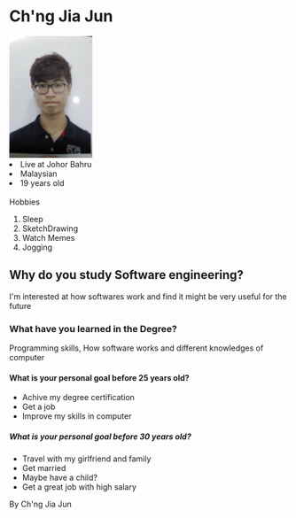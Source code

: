 <!DOCTYPE html>
<html>

<head>
  <title> Introduce Yourself </title>
  <link href="sa_styles.css" rel="stylesheet" >
  <style type=“text/css”>
    title {
      font-family: 'Courier New', Courier, monospace;
      font-size: x-large;
      color: crimson;
    }
    body {
      background-color: powderblue;
    }
    head {
      margin: 25px 25px;
      background-color: blue;
      color: white;
    }
    footer {
      margin: 25px 25px;
      background-color: blue;
      color: white;
    }
    article {
      color: darkblue;
      background-color: rgb(222, 128, 60);
    }
    h1 {
      color: rgb(46, 62, 211);
      font-size: large;
      background-color: rgb(60, 157, 222);
      font-family: 'Times New Roman', Times, serif;
    }
    .question {
      color: darkblue;
      background-color: cornflowerblue;
      border: 2px solid black;
      margin: 20px;
      padding: 20px;
    }
    #intro.html {
      height: 50%;
    }
  </style>
</head>

<body>

  <h1> Ch'ng Jia Jun </h1>
  <img src="My pic.jpeg" alt="Mypic" width="150" height="220">

  <section>
    <li> Live at Johor Bahru </li>
    <li> Malaysian </li>
    <li> 19 years old </li>
  </section>

  <section>
    <br style="font-size: x-large;"> Hobbies</br>
    <ol>
      <li>Sleep</li>
      <li>SketchDrawing</li>
      <li>Watch Memes</li>
      <li>Jogging</li>
    </ol>
  </section>

  <section>
    <div class="question">
      <h2> Why do you study Software engineering? </h2>
      <p> I'm interested at how softwares work and find it might be very useful for the future</p>
    </div>
  </section>

  <section>
    <div class="question">
      <h3> What have you learned in the Degree? </h3>
      <p> Programming skills, How software works and different knowledges of computer</p>
    </div>
  </section>

  <section>
    <div class="question">
      <h4> What is your personal goal before 25 years old? </h4>
      <p></p>
      <ul>
        <li> Achive my degree certification </li>
        <li> Get a job </li>
        <li> Improve my skills in computer</li>
      </ul>
    </div>
  </section>

  <section>
    <div class="question">
      <h5> What is your personal goal before 30 years old? </h5>
      <ul>
        <li> Travel with my girlfriend and family </li>
        <li> Get married </li>
        <li> Maybe have a child? </li>
        <li> Get a great job with high salary</li>
      </ul>
    </div>
  </section>

</body>
<footer>
  <p>By Ch'ng Jia Jun</p>
</footer>

